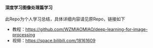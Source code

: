 #### 深度学习图像处理篇学习
此Repo为个人学习总结，具体详细内容请见原Repo，链接如下
- 教程：https://github.com/WZMIAOMIAO/deep-learning-for-image-processing
- 视频：https://space.bilibili.com/18161609
